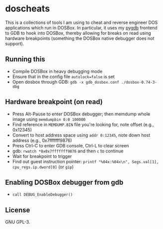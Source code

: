# doscheats
This is a collections of tools I am using to cheat and reverse engineer DOS
applications which run in DOSBox. In particular, it uses my
[pygdb](https://github.com/johndoe31415/pygdb) frontend to GDB to hook into
DOSBox, thereby allowing for breaks on read using hardware breakpoints
(something the DOSBox native debugger does not support).

## Running this
  * Compile DOSBox in heavy debugging mode
  * Ensure that in the config file `autolock=false` is set
  * Open dosbox through GDB: `gdb -x gdb_dosbox.conf ./dosbox-0.74-3-dbg`

## Hardware breakpoint (on read)
  * Press Alt-Pause to enter DOSBox debugger; then memdump whole image using
    `memdumpbin 0:0 100000`
  * Find reference in `MEMDUMP.BIN` file you're looking for, note offset (e.g.,
    0x12345)
  * Convert to host address space using `addr 0:12345`, note down host address
    (e.g., 0x7fffffff9876)
  * Press Ctrl-C to enter GDB console, Ctrl-L to clear screen
  * gdb: `rwatch *0x0x7fffffff9876` and then `c` to continue
  * Wait for breakpoint to trigger
  * Find out guest instruction pointer: `printf "%04x:%04x\n", Segs.val[1],
    cpu_regs.ip.dword[0]` (or `gip`)

## Enabling DOSBox debugger from gdb
  * `call DEBUG_EnableDebugger()`

## License
GNU GPL-3.
